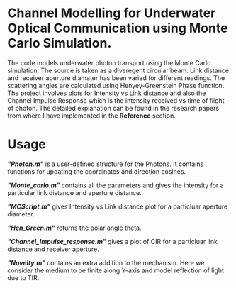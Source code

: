 # Channel Modelling for Underwater Optical Communication using Monte Carlo Simulation.
The code models underwater photon transport using the Monte Carlo simulation. The source is taken as a diveregent circular beam. Link distance and receiver aperture 
diamater has been varied for different readings. The scattering angles are calculated using Henyey-Greenstein Phase function. The project involves plots for Intensity
vs Link distance and also the Channel Impulse Response which is the intensity received vs time of flight of photon. The detailed explanation can be found in the research papers from where I have implemented in the **Reference** section.

# Usage
***"Photon.m"*** is a user-defined structure for the Photons. It contains functions for updating the coordinates and direction cosines. 

***"Monte_carlo.m"*** contains all the parameters and gives the intensity for a particular link distance and aperture distance.

***"MCScript.m"*** gives Intensity vs Link distance plot for a particluar aperture diameter.

***"Hen_Green.m"*** returns the polar angle theta.

***"Channel_Impulse_response.m"*** gives a plot of CIR for a particluar link distance and receiver aperture.

***"Novelty.m"*** contains an extra addition to the mechanism. Here we consider the medium to be finite along Y-axis and model reflection of light due to TIR.
